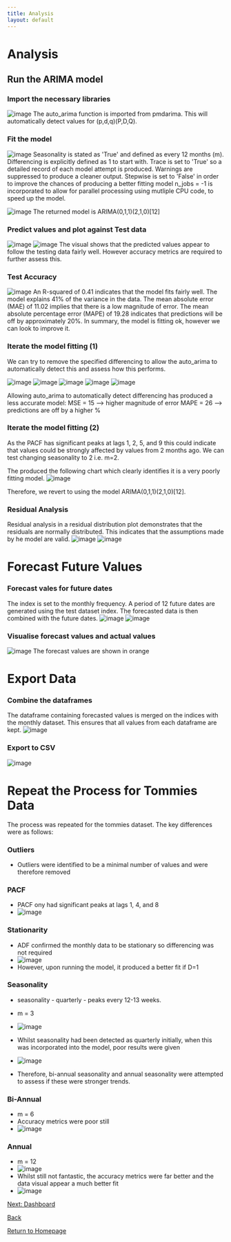 ```yaml
---
title: Analysis
layout: default
---
```


# Analysis
## Run the ARIMA model
### Import the necessary libraries
![image](https://github.com/user-attachments/assets/c373dc90-ac2e-4182-8a89-0b6185e38922)
The auto_arima function is imported from pmdarima. This will automatically detect values for (p,d,q)(P,D,Q).

### Fit the model
![image](https://github.com/user-attachments/assets/9716c8c3-461e-4c75-8fe5-9944a024c8ec)
Seasonality is stated as 'True' and defined as every 12 months (m). Differencing is explicitly defined as 1 to start with.
Trace is set to 'True' so a detailed record of each model attempt is produced.
Warnings are suppressed to produce a cleaner output.
Stepwise is set to 'False' in order to improve the chances of producing a better fitting model
n_jobs = -1 is incorporated to allow for parallel processing using mutliple CPU code, to speed up the model.

![image](https://github.com/user-attachments/assets/58486873-b292-4216-b513-d98b80003393)
The returned model is ARIMA(0,1,1)(2,1,0)[12]

### Predict values and plot against Test data

![image](https://github.com/user-attachments/assets/19a588df-68fc-4113-9047-8b3cae3f7380)
![image](https://github.com/user-attachments/assets/078c9fc4-7d24-4e22-90c4-aed0f96a0520)
The visual shows that the predicted values appear to follow the testing data fairly well. However accuracy metrics are required to further assess this.

### Test Accuracy
![image](https://github.com/user-attachments/assets/677df5ce-54cb-4195-bd35-1e3b789798fc)
An R-squared of 0.41 indicates that the model fits fairly well. The model explains 41% of the variance in the data.
The mean absolute error (MAE) of 11.02 implies that there is a low magnitude of error.
The mean absolute percentage error (MAPE) of 19.28 indicates that predictions will be off by approximately 20%. 
In summary, the model is fitting ok, however we can look to improve it.

### Iterate the model fitting (1)
We can try to remove the specified differencing to allow the auto_arima to automatically detect this and assess how this performs.

![image](https://github.com/user-attachments/assets/85bc3cd2-bf8e-405a-b562-7a4970516989)
![image](https://github.com/user-attachments/assets/8896e4e6-49a9-4226-8b51-82d2ebb8d66b)
![image](https://github.com/user-attachments/assets/aa2ded90-30cb-406d-8db0-831833087303)
![image](https://github.com/user-attachments/assets/cebd056d-da93-4f40-8559-4b9d18419924)
![image](https://github.com/user-attachments/assets/5b91ebaf-b9ed-49b8-8213-5a0c8b91aa0a)

Allowing auto_arima to automatically detect differencing has produced a less accurate model:
MSE = 15 --> higher magnitude of error
MAPE = 26 --> predictions are off by a higher %

### Iterate the model fitting (2)
As the PACF has significant peaks at lags 1, 2, 5, and 9 this could indicate that values could be strongly affected by values from 2 months ago. We can test changing seasonality to  2 i.e. m=2.

The produced the following chart which clearly identifies it is a very poorly fitting model.
![image](https://github.com/user-attachments/assets/c3b5c290-981d-4086-8898-5ebff674a1b0)

Therefore, we revert to using the model ARIMA(0,1,1)(2,1,0)[12].

### Residual Analysis
Residual analysis in a residual distribution plot demonstrates that the residuals are normally distributed. This indicates that the assumptions made by he model are valid.
![image](https://github.com/user-attachments/assets/2b8b1807-d810-4584-8cb8-19b773adc89d)
![image](https://github.com/user-attachments/assets/e74266f3-893f-400b-92ef-1a7243937267)

# Forecast Future Values
### Forecast vales for future dates
The index is set to the monthly frequency.
A period of 12 future dates are generated using the test dataset index.
The forecasted data is then combined with the future dates.
![image](https://github.com/user-attachments/assets/6263e366-fa7b-46a8-a462-2f09c2942e05)
![image](https://github.com/user-attachments/assets/2e6bc544-3297-4d79-b715-47d9571a1e1c)

### Visualise forecast values and actual values
![image](https://github.com/user-attachments/assets/155d4337-fe2f-4278-8a29-b4455d5bf4f2)
The forecast values are shown in orange

# Export Data
### Combine the dataframes
The dataframe containing forecasted values is merged on the indices with the monthly dataset. This ensures that all values from each dataframe are kept.
![image](https://github.com/user-attachments/assets/4de20324-8a2e-4eff-b160-d5bb4d9d68fa)

### Export to CSV
![image](https://github.com/user-attachments/assets/d60b6199-cd6b-4144-9f55-faa0df005a8a)

# Repeat the Process for Tommies Data
The process was repeated for the tommies dataset. The key differences were as follows:

### Outliers
* Outliers were identified to be a minimal number of values and were therefore removed

### PACF
* PACF ony had significant peaks at lags 1, 4, and 8
* ![image](https://github.com/user-attachments/assets/47c4ba2d-aa50-49f3-b936-ce0979ba05fd)

### Stationarity
* ADF confirmed the monthly data to be stationary so differencing was not required
* ![image](https://github.com/user-attachments/assets/54bb1c1a-2c86-4cb6-b14b-baee456cbfba)
* However, upon running the model, it produced a better fit if D=1

### Seasonality
* seasonality - quarterly - peaks every 12-13 weeks.
* m = 3
* ![image](https://github.com/user-attachments/assets/f9efbf32-933e-4c36-a8b9-f2b7afb5c470)
* Whilst seasonality had been detected as quarterly initially, when this was incorporated into the model, poor results were given
* ![image](https://github.com/user-attachments/assets/4d3223c1-3d4e-404a-bbe4-8fc361fbc6d8)

* Therefore, bi-annual seasonality and annual seasonality were attempted to assess if these were stronger trends.
### Bi-Annual
* m = 6
* Accuracy metrics were poor still
* ![image](https://github.com/user-attachments/assets/826f7f86-bd7b-4494-9cf1-e31daae2ea62)

 ### Annual
* m = 12
* ![image](https://github.com/user-attachments/assets/811bc77a-b96a-4224-bd0d-f6510529422a)
* Whilst still not fantastic, the accuracy metrics were far better and the data visual appear a much better fit
* ![image](https://github.com/user-attachments/assets/29c25474-d7df-4a29-babf-3e1ed54416e4)

[Next: Dashboard]({{site.baseurl}}/Dashboard)

[Back]({{site.baseurl}}/Data-Preparation)

[Return to Homepage]({{site.baseurl}}/index)
